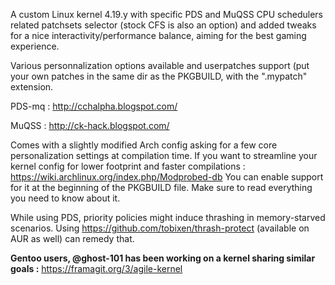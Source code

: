A custom Linux kernel 4.19.y with specific PDS and MuQSS CPU schedulers related patchsets selector (stock CFS is also an option) and added tweaks for a nice interactivity/performance balance, aiming for the best gaming experience.

Various personnalization options available and userpatches support (put your own patches in the same dir as the PKGBUILD, with the ".mypatch" extension.

PDS-mq : http://cchalpha.blogspot.com/

MuQSS : http://ck-hack.blogspot.com/

Comes with a slightly modified Arch config asking for a few core personalization settings at compilation time.
If you want to streamline your kernel config for lower footprint and faster compilations : https://wiki.archlinux.org/index.php/Modprobed-db
You can enable support for it at the beginning of the PKGBUILD file. Make sure to read everything you need to know about it.

While using PDS, priority policies might induce thrashing in memory-starved scenarios. Using https://github.com/tobixen/thrash-protect (available on AUR as well) can remedy that.

**Gentoo users, @ghost-101 has been working on a kernel sharing similar goals :** https://framagit.org/3/agile-kernel
